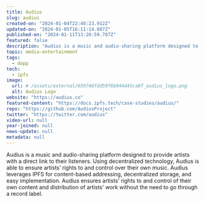 ```yaml
---
title: Audius
slug: audius
created-on: "2024-01-04T22:40:23.912Z"
updated-on: "2024-01-05T16:11:14.607Z"
published-on: "2024-01-11T13:26:59.787Z"
featured: false
description: "Audius is a music and audio-sharing platform designed to provide artists with a direct link to their listeners."
topic: media-entertainment
tags:
  - dapp
tech:
  - ipfs
image:
  url: # /assets/external/659746fdd59f6b944d45ca8f_audius_logo.png
  alt: Audius Logo
website: "https://audius.co"
featured-content: "https://docs.ipfs.tech/case-studies/audius/"
repo: "https://github.com/AudiusProject"
twitter: "https://twitter.com/audius"
video-url: null
year-joined: null
news-update: null
metadata: null
---
```


Audius is a music and audio-sharing platform designed to provide artists with a direct link to their listeners. Using decentralized technology, Audius is able to ensure artists’ rights to and control over their own music. Audius leverages IPFS for content-based addressing, decentralized storage, and easy implementation. Audius ensures artists’ rights to and control of their own content and distribution of artists' work without the need to go through a record label.
